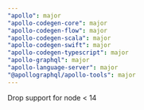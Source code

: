 ```yaml
---
"apollo": major
"apollo-codegen-core": major
"apollo-codegen-flow": major
"apollo-codegen-scala": major
"apollo-codegen-swift": major
"apollo-codegen-typescript": major
"apollo-graphql": major
"apollo-language-server": major
"@apollographql/apollo-tools": major
---
```


Drop support for node < 14
